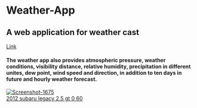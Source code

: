 # Weather-App
<h2>A web application for weather cast</h2>
<a href="https://visionary-crepe-07528d.netlify.app//">Link</a>
<h4>
  The weather app also provides atmospheric pressure, weather conditions, visibility distance, relative humidity, precipitation in different unites, dew point, wind speed and direction, in addition to ten days in future and hourly weather forecast.
  </h4>
<a href="https://ibb.co/g6b94Jj"><img src="https://i.ibb.co/GFfpHRx/Screenshot-1675.png" alt="Screenshot-1675" border="0"></a><br /><a target='_blank' href='https://statewideinventory.org/subaru-0-60-times'>2012 subaru legacy 2.5 gt 0 60</a><br />
